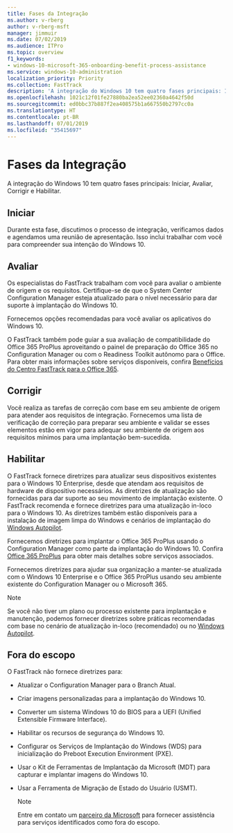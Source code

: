 ```yaml
---
title: Fases da Integração
ms.author: v-rberg
author: v-rberg-msft
manager: jimmuir
ms.date: 07/02/2019
ms.audience: ITPro
ms.topic: overview
f1_keywords:
- windows-10-microsoft-365-onboarding-benefit-process-assistance
ms.service: windows-10-administration
localization_priority: Priority
ms.collection: FastTrack
description: 'A integração do Windows 10 tem quatro fases principais: Iniciar, Avaliar, Corrigir e Habilitar.'
ms.openlocfilehash: 1021c12f01fe27880ba2ea52ee02360a4642f50d
ms.sourcegitcommit: ed0bbc37b887f2ea408575b1a667550b2797cc0a
ms.translationtype: HT
ms.contentlocale: pt-BR
ms.lasthandoff: 07/01/2019
ms.locfileid: "35415697"
---
```

# <a name="onboarding-phases"></a>Fases da Integração

A integração do Windows 10 tem quatro fases principais: Iniciar, Avaliar, Corrigir e Habilitar.

## <a name="initiate"></a>Iniciar

Durante esta fase, discutimos o processo de integração, verificamos dados e agendamos uma reunião de apresentação. Isso inclui trabalhar com você para compreender sua intenção do Windows 10.

## <a name="assess"></a>Avaliar

Os especialistas do FastTrack trabalham com você para avaliar o ambiente de origem e os requisitos. Certifique-se de que o System Center Configuration Manager esteja atualizado para o nível necessário para dar suporte à implantação do Windows 10. 

Fornecemos opções recomendadas para você avaliar os aplicativos do Windows 10.

O FastTrack também pode guiar a sua avaliação de compatibilidade do Office 365 ProPlus aproveitando o painel de preparação do Office 365 no Configuration Manager ou com o Readiness Toolkit autônomo para o Office. Para obter mais informações sobre serviços disponíveis, confira [Benefícios do Centro FastTrack para o Office 365](O365-fasttrack-benefit-for-office-365.md). 

## <a name="remediate"></a>Corrigir

Você realiza as tarefas de correção com base em seu ambiente de origem para atender aos requisitos de integração. Fornecemos uma lista de verificação de correção para preparar seu ambiente e validar se esses elementos estão em vigor para adequar seu ambiente de origem aos requisitos mínimos para uma implantação bem-sucedida. 

## <a name="enable"></a>Habilitar

O FastTrack fornece diretrizes para atualizar seus dispositivos existentes para o Windows 10 Enterprise, desde que atendam aos requisitos de hardware de dispositivo necessários. As diretrizes de atualização são fornecidas para dar suporte ao seu movimento de implantação existente. O FastTrack recomenda e fornece diretrizes para uma atualização in-loco para o Windows 10. As diretrizes também estão disponíveis para a instalação de imagem limpa do Windows e cenários de implantação do [Windows Autopilot](EMS-onboarding-phases.md#windows-autopilot). 

Fornecemos diretrizes para implantar o Office 365 ProPlus usando o Configuration Manager como parte da implantação do Windows 10. Confira [Office 365 ProPlus](O365-onboarding-and-migration.md#office-365-proplus) para obter mais detalhes sobre serviços associados.

Fornecemos diretrizes para ajudar sua organização a manter-se atualizada com o Windows 10 Enterprise e o Office 365 ProPlus usando seu ambiente existente do Configuration Manager ou o Microsoft 365.

> [!NOTE]
> Se você não tiver um plano ou processo existente para implantação e manutenção, podemos fornecer diretrizes sobre práticas recomendadas com base no cenário de atualização in-loco (recomendado) ou no [Windows Autopilot](EMS-onboarding-phases.md#windows-autopilot).

## <a name="out-of-scope"></a>Fora do escopo

O FastTrack não fornece diretrizes para:

- Atualizar o Configuration Manager para o Branch Atual.
- Criar imagens personalizadas para a implantação do Windows 10.
- Converter um sistema Windows 10 do BIOS para a UEFI (Unified Extensible Firmware Interface).
- Habilitar os recursos de segurança do Windows 10. 
- Configurar os Serviços de Implantação do Windows (WDS) para inicialização do Preboot Execution Environment (PXE).
- Usar o Kit de Ferramentas de Implantação da Microsoft (MDT) para capturar e implantar imagens do Windows 10.
- Usar a Ferramenta de Migração de Estado do Usuário (USMT).

  > [!NOTE]
  > Entre em contato um [parceiro da Microsoft](https://go.microsoft.com/fwlink/?linkid=2080150) para fornecer assistência para serviços identificados como fora do escopo.

 